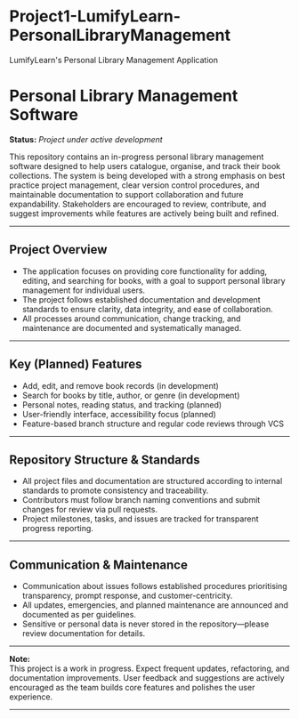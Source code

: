 # Project1-LumifyLearn-PersonalLibraryManagement
LumifyLearn's Personal Library Management Application

# Personal Library Management Software

**Status:**  _Project under active development_ 

This repository contains an in-progress personal library management software designed to help users catalogue, organise, and track their book collections. The system is being developed with a strong emphasis on best practice project management, clear version control procedures, and maintainable documentation to support collaboration and future expandability. Stakeholders are encouraged to review, contribute, and suggest improvements while features are actively being built and refined.

---

## Project Overview

- The application focuses on providing core functionality for adding, editing, and searching for books, with a goal to support personal library management for individual users.
- The project follows established documentation and development standards to ensure clarity, data integrity, and ease of collaboration.
- All processes around communication, change tracking, and maintenance are documented and systematically managed.

---

## Key (Planned) Features

- Add, edit, and remove book records (in development)
- Search for books by title, author, or genre (in development)
- Personal notes, reading status, and tracking (planned)
- User-friendly interface, accessibility focus (planned)
- Feature-based branch structure and regular code reviews through VCS

---

## Repository Structure & Standards

- All project files and documentation are structured according to internal standards to promote consistency and traceability.
- Contributors must follow branch naming conventions and submit changes for review via pull requests.
- Project milestones, tasks, and issues are tracked for transparent progress reporting.

---

## Communication & Maintenance

- Communication about issues follows established procedures prioritising transparency, prompt response, and customer-centricity.
- All updates, emergencies, and planned maintenance are announced and documented as per guidelines.
- Sensitive or personal data is never stored in the repository—please review documentation for details.

---


**Note:**  
This project is a work in progress. Expect frequent updates, refactoring, and documentation improvements. User feedback and suggestions are actively encouraged as the team builds core features and polishes the user experience.

---


